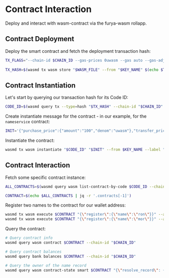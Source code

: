 # Contract Interaction
Deploy and interact with wasm-contract via the furya-wasm rollapp.

## Contract Deployment
Deploy the smart contract and fetch the deployment transaction hash:
```sh
TX_FLAGS="--chain-id $CHAIN_ID --gas-prices 0uwasm --gas auto --gas-adjustment=1.1"
  
TX_HASH=$(wasmd tx wasm store "$WASM_FILE" --from "$KEY_NAME" $(echo $TX_FLAGS) --output json -y | jq -r '.txhash') 
```

## Contract Instantiation
Let's start by querying our transaction hash for its Code ID:
```sh
CODE_ID=$(wasmd query tx --type=hash "$TX_HASH" --chain-id "$CHAIN_ID" --output json | jq -r '.logs[0].events[-1].attributes[0].value')
```
Create instantiate message for the contract - in our example, for the `nameservice` contract:
```sh
INIT='{"purchase_price":{"amount":"100","denom":"uwasm"},"transfer_price":{"amount":"999","denom":"uwasm"}}'
```
Instantiate the contract:
```sh
wasmd tx wasm instantiate "$CODE_ID" "$INIT" --from $KEY_NAME --label "name service" $(echo $TX_FLAGS) -y --no-admin
```

## Contract Interaction
Fetch some specific contract instance:
```sh
ALL_CONTRACTS=$(wasmd query wasm list-contract-by-code $CODE_ID --chain-id "$CHAIN_ID" --output json)

CONTRACT=$(echo $ALL_CONTRACTS | jq -r '.contracts[-1]')
```
Register two names to the contract for our wallet address:
```sh
wasmd tx wasm execute $CONTRACT "{\"register\":{\"name\":\"ron\"}}" --amount 100uwasm --from $KEY_NAME $(echo $TX_FLAGS) -y
wasmd tx wasm execute $CONTRACT "{\"register\":{\"name\":\"mor\"}}" --amount 100uwasm --from $KEY_NAME $(echo $TX_FLAGS) -y
```
Query the contract:
```sh
# Query contract info
wasmd query wasm contract $CONTRACT --chain-id "$CHAIN_ID"

# Query contract balances
wasmd query bank balances $CONTRACT --chain-id "$CHAIN_ID"

# Query the owner of the name record
wasmd query wasm contract-state smart $CONTRACT "{\"resolve_record\": {\"name\": \"ron\"}}" --chain-id "$CHAIN_ID" --output json
```
